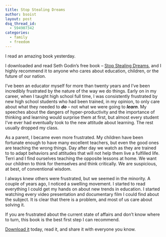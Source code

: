 ```yaml
---
title: Stop Stealing Dreams
author: bsoist
layout: post
dsq_thread_id:
  - 594907342
categories:
  - family
  - freedom
---
```

I read an amazing book yesterday.

I downloaded and read Seth Godin&#8217;s free book &#8211; [Stop Stealing Dreams][1], and I highly recommend it to anyone who cares about education, children, or the future of our nation. 

I&#8217;ve been an educator myself for more than twenty years and I&#8217;ve been incredibly frustrated by the nature of the way we do things. Early on in my career, when I taught high school full time, I was consistently frustrated by new high school students who had been trained, in my opinion, to only care about what they needed to ***do*** &#8211; not what we were going to ***learn***. My speeches about the dangers of hyper-productivity and the importance of thinking and learning would surprise them at first, but almost every student I&#8217;ve ever had eventually took to the new attitude about learning. The rest usually dropped my class.

As a parent, I became even more frustrated. My children have been fortunate enough to have many excellent teachers, but even the good ones are teaching the wrong things. Day after day we watch as they are trained to to adapt behaviors and attitudes that will not help them live a fulfilled life. Terri and I find ourselves teaching the opposite lessons at home. We want our children to think for themselves and think critically. We are suspicious, at best, of conventional wisdom.

I always knew others were frustrated, but we seemed in the minority. A couple of years ago, I noticed a swelling movement. I started to read everything I could get my hands on about new trends in education. I started watching every video presentation and documentary film I could find about the subject. It is clear that there is a problem, and most of us care about solving it.

If you are frustrated about the current state of affairs and don&#8217;t know where to turn, this book is the best first step I can recommend. 

[Download it][1] today, read it, and share it with everyone you know.

 [1]: http://stopstealingdreams.com/
